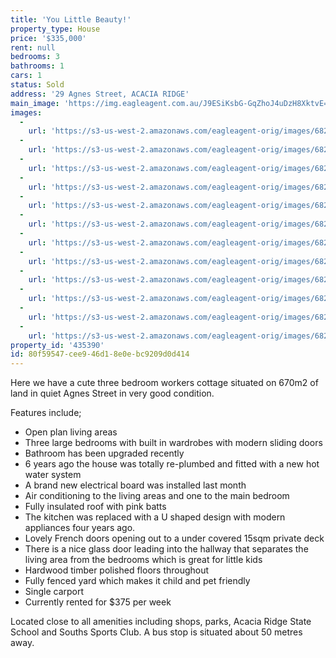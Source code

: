 ```yaml
---
title: 'You Little Beauty!'
property_type: House
price: '$335,000'
rent: null
bedrooms: 3
bathrooms: 1
cars: 1
status: Sold
address: '29 Agnes Street, ACACIA RIDGE'
main_image: 'https://img.eagleagent.com.au/J9ESiKsbG-GqZhoJ4uDzH8XktvE=/1280x854/smart/https://s3-us-west-2.amazonaws.com/eagleagent-orig/images/6824051/115305023-image-M.jpg'
images:
  -
    url: 'https://s3-us-west-2.amazonaws.com/eagleagent-orig/images/6824062/115305023-image-K.jpg'
  -
    url: 'https://s3-us-west-2.amazonaws.com/eagleagent-orig/images/6824061/115305023-image-J.jpg'
  -
    url: 'https://s3-us-west-2.amazonaws.com/eagleagent-orig/images/6824060/115305023-image-I.jpg'
  -
    url: 'https://s3-us-west-2.amazonaws.com/eagleagent-orig/images/6824059/115305023-image-H.jpg'
  -
    url: 'https://s3-us-west-2.amazonaws.com/eagleagent-orig/images/6824058/115305023-image-G.jpg'
  -
    url: 'https://s3-us-west-2.amazonaws.com/eagleagent-orig/images/6824057/115305023-image-F.jpg'
  -
    url: 'https://s3-us-west-2.amazonaws.com/eagleagent-orig/images/6824056/115305023-image-E.jpg'
  -
    url: 'https://s3-us-west-2.amazonaws.com/eagleagent-orig/images/6824055/115305023-image-D.jpg'
  -
    url: 'https://s3-us-west-2.amazonaws.com/eagleagent-orig/images/6824054/115305023-image-C.jpg'
  -
    url: 'https://s3-us-west-2.amazonaws.com/eagleagent-orig/images/6824053/115305023-image-B.jpg'
  -
    url: 'https://s3-us-west-2.amazonaws.com/eagleagent-orig/images/6824052/115305023-image-A.jpg'
  -
    url: 'https://s3-us-west-2.amazonaws.com/eagleagent-orig/images/6824051/115305023-image-M.jpg'
property_id: '435390'
id: 80f59547-cee9-46d1-8e0e-bc9209d0d414
---
```

Here we have a cute three bedroom workers cottage situated on 670m2 of land in quiet Agnes Street in very good condition.

Features include;
*  Open plan living areas
*  Three large bedrooms with built in wardrobes with modern sliding doors
*  Bathroom has been upgraded recently
*  6 years ago the house was totally re-plumbed and fitted with a new hot water system
*  A brand new electrical board was installed last month
*  Air conditioning to the living areas and one to the main bedroom
*  Fully insulated roof with pink batts
*  The kitchen was replaced with a U shaped design with modern appliances four years ago.
*  Lovely French doors opening out to a under covered 15sqm private deck
*  There is a nice glass door leading into the hallway that separates the living area from the bedrooms which is great for little kids
*  Hardwood timber polished floors throughout
*  Fully fenced yard which makes it child and pet friendly
*  Single carport
*  Currently rented for $375 per week

Located close to all amenities including shops, parks, Acacia Ridge State School and Souths Sports Club. A bus stop is situated about 50 metres away.